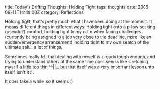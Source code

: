 title: Today's Drifting Thoughts: Holding Tight
tags: thoughts
date: 2006-09-14T14:49:00Z
category: Reflections

Holding tight, that's pretty much what I have been doing at the moment. It means different things in different ways: Holding tight onto a pillow seeking (pseudo?) comfort, holding tight to my calm when facing challenges (currently being assigned to a job very close to the deadline, more like an sudden/emergency arrangement), holding tight to my own search of the ultimate self… a lot of things.

Sometimes really felt that dealing with myself is already tough enough, and trying to understand others at the same time does seems like stretching myself a little too thin ^^||… but that itself was a very important lesson unto itself, isn't it :).

It does take a while, so it seems :).
